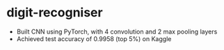 # digit-recogniser
* Built CNN using PyTorch, with 4 convolution and 2 max pooling layers
* Achieved test accuracy of 0.9958 (top 5%) on Kaggle
